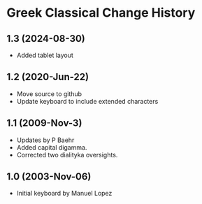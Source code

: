 Greek Classical Change History
==============================

1.3 (2024-08-30)
----------------
* Added tablet layout

1.2 (2020-Jun-22)
----------------
* Move source to github
* Update keyboard to include extended characters

1.1 (2009-Nov-3)
----------------
* Updates by P Baehr
* Added capital digamma. 
* Corrected two dialityka oversights.

1.0 (2003-Nov-06)
----------------------
* Initial keyboard by Manuel Lopez
